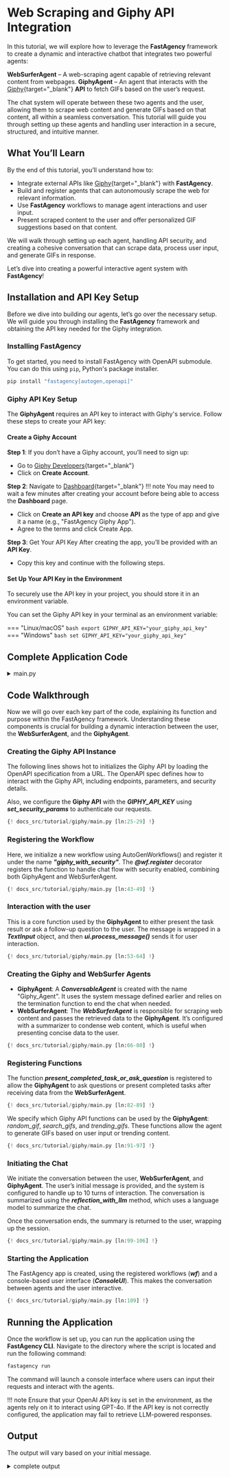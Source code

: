 # Web Scraping and Giphy API Integration

In this tutorial, we will explore how to leverage the **FastAgency** framework to create a dynamic and interactive chatbot that integrates two powerful agents:

**WebSurferAgent** – A web-scraping agent capable of retrieving relevant content from webpages.
**GiphyAgent** – An agent that interacts with the [Giphy](https://giphy.com){target="_blank"} **API** to fetch GIFs based on the user’s request.

The chat system will operate between these two agents and the user, allowing them to scrape web content and generate GIFs based on that content, all within a seamless conversation. This tutorial will guide you through setting up these agents and handling user interaction in a secure, structured, and intuitive manner.

## What You’ll Learn

By the end of this tutorial, you’ll understand how to:

- Integrate external APIs like [Giphy](https://giphy.com){target="_blank"} with **FastAgency**.
- Build and register agents that can autonomously scrape the web for relevant information.
- Use **FastAgency** workflows to manage agent interactions and user input.
- Present scraped content to the user and offer personalized GIF suggestions based on that content.

We will walk through setting up each agent, handling API security, and creating a cohesive conversation that can scrape data, process user input, and generate GIFs in response.

Let’s dive into creating a powerful interactive agent system with **FastAgency**!


## Installation and API Key Setup

Before we dive into building our agents, let’s go over the necessary setup. We will guide you through installing the **FastAgency** framework and obtaining the API key needed for the Giphy integration.

### Installing FastAgency

To get started, you need to install FastAgency with OpenAPI submodule. You can do this using `pip`, Python's package installer.

```bash
pip install "fastagency[autogen,openapi]"
```

### Giphy API Key Setup
The **GiphyAgent** requires an API key to interact with Giphy's service. Follow these steps to create your API key:

#### Create a Giphy Account
**Step 1**: If you don’t have a Giphy account, you’ll need to sign up:

- Go to [Giphy Developers](https://developers.giphy.com){target="_blank"}
- Click on **Create Account**.

**Step 2**: Navigate to [Dashboard](https://developers.giphy.com/dashboard/){target="_blank"}
!!! note
    You may need to wait a few minutes after creating your account before being able to access the **Dashboard** page.
- Click on **Create an API key** and choose **API** as the type of app and give it a name (e.g., "FastAgency Giphy App").
- Agree to the terms and click Create App.

**Step 3**: Get Your API Key
After creating the app, you’ll be provided with an **API Key**.

- Copy this key and continue with the following steps.

#### Set Up Your API Key in the Environment

To securely use the API key in your project, you should store it in an environment variable.

You can set the Giphy API key in your terminal as an environment variable:

=== "Linux/macOS"
    ```bash
    export GIPHY_API_KEY="your_giphy_api_key"
    ```
=== "Windows"
    ```bash
    set GIPHY_API_KEY="your_giphy_api_key"
    ```

## Complete Application Code

<details>
<summary>main.py</summary>
```python
{! docs_src/tutorial/giphy/main.py !}
```
</details>


## Code Walkthrough

Now we will go over each key part of the code, explaining its function and purpose within the FastAgency framework. Understanding these components is crucial for building a dynamic interaction between the user, the **WebSurferAgent**, and the **GiphyAgent**.

### Creating the Giphy API Instance
The following lines shows hot to initializes the Giphy API by loading the OpenAPI specification from a URL. The OpenAPI spec defines how to interact with the Giphy API, including endpoints, parameters, and security details.

Also, we configure the **Giphy API** with the __*GIPHY_API_KEY*__ using __*set_security_params*__ to authenticate our requests.
```python
{! docs_src/tutorial/giphy/main.py [ln:25-29] !}
```

### Registering the Workflow

Here, we initialize a new workflow using AutoGenWorkflows() and register it under the name ***"giphy_with_security"***. The ***@wf.register*** decorator registers the function to handle chat flow with security enabled, combining both GiphyAgent and WebSurferAgent.

```python
{! docs_src/tutorial/giphy/main.py [ln:43-49] !}
```

### Interaction with the user
This is a core function used by the **GiphyAgent** to either present the task result or ask a follow-up question to the user. The message is wrapped in a ***TextInput*** object, and then ***ui.process_message()*** sends it for user interaction.

```python
{! docs_src/tutorial/giphy/main.py [ln:53-64] !}
```

### Creating the Giphy and WebSurfer Agents

- **GiphyAgent**: A ***ConversableAgent*** is created with the name "Giphy_Agent". It uses the system message defined earlier and relies on the termination function to end the chat when needed.
- **WebSurferAgent**: The ***WebSurferAgent*** is responsible for scraping web content and passes the retrieved data to the **GiphyAgent**. It’s configured with a summarizer to condense web content, which is useful when presenting concise data to the user.

```python
{! docs_src/tutorial/giphy/main.py [ln:66-80] !}
```

### Registering Functions

The function ***present_completed_task_or_ask_question*** is registered to allow the **GiphyAgent** to ask questions or present completed tasks after receiving data from the **WebSurferAgent**.

```python
{! docs_src/tutorial/giphy/main.py [ln:82-89] !}
```

We specify which Giphy API functions can be used by the **GiphyAgent**: *random_gif*, *search_gifs*, and *trending_gifs*. These functions allow the agent to generate GIFs based on user input or trending content.
```python
{! docs_src/tutorial/giphy/main.py [ln:91-97] !}
```

### Initiating the Chat

We initiate the conversation between the user, **WebSurferAgent**, and **GiphyAgent**. The user’s initial message is provided, and the system is configured to handle up to 10 turns of interaction. The conversation is summarized using the ***reflection_with_llm*** method, which uses a language model to summarize the chat.

Once the conversation ends, the summary is returned to the user, wrapping up the session.

```python
{! docs_src/tutorial/giphy/main.py [ln:99-106] !}
```

### Starting the Application

The FastAgency app is created, using the registered workflows (***wf***) and a console-based user interface (***ConsoleUI***). This makes the conversation between agents and the user interactive.

```python
{! docs_src/tutorial/giphy/main.py [ln:109] !}
```

## Running the Application

Once the workflow is set up, you can run the application using the **FastAgency CLI**. Navigate to the directory where the script is located and run the following command:

```bash
fastagency run
```

The command will launch a console interface where users can input their requests and interact with the agents.

!!! note
    Ensure that your OpenAI API key is set in the environment, as the agents rely on it to interact using GPT-4o. If the API key is not correctly configured, the application may fail to retrieve LLM-powered responses.

## Output
The output will vary based on your initial message.


<details>
<summary>complete output</summary>
```console
{! docs_src/tutorial/giphy/logs.txt !}
```
</details>

